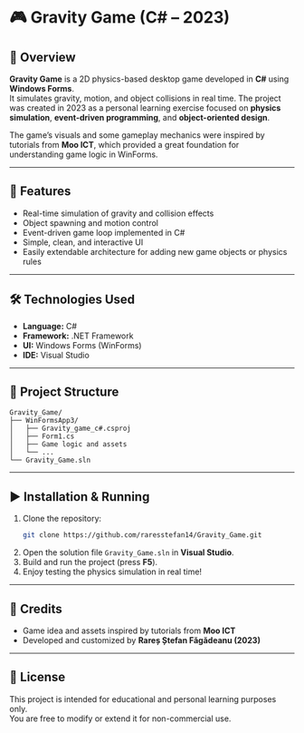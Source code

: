 # 🎮 Gravity Game (C# – 2023)

## 🧩 Overview
**Gravity Game** is a 2D physics-based desktop game developed in **C#** using **Windows Forms**.  
It simulates gravity, motion, and object collisions in real time. The project was created in 2023 as a personal learning exercise focused on **physics simulation**, **event-driven programming**, and **object-oriented design**.

The game’s visuals and some gameplay mechanics were inspired by tutorials from **Moo ICT**, which provided a great foundation for understanding game logic in WinForms.

---

## 🚀 Features
- Real-time simulation of gravity and collision effects  
- Object spawning and motion control  
- Event-driven game loop implemented in C#  
- Simple, clean, and interactive UI  
- Easily extendable architecture for adding new game objects or physics rules  

---

## 🛠️ Technologies Used
- **Language:** C#  
- **Framework:** .NET Framework  
- **UI:** Windows Forms (WinForms)  
- **IDE:** Visual Studio  

---

## 📂 Project Structure
```
Gravity_Game/
├── WinFormsApp3/
│   ├── Gravity_game_c#.csproj
│   ├── Form1.cs
│   ├── Game logic and assets
│   └── ...
└── Gravity_Game.sln
```

---

## ▶️ Installation & Running
1. Clone the repository:  
   ```bash
   git clone https://github.com/raresstefan14/Gravity_Game.git
   ```
2. Open the solution file `Gravity_Game.sln` in **Visual Studio**.  
3. Build and run the project (press **F5**).  
4. Enjoy testing the physics simulation in real time!

---

## 🙌 Credits
- Game idea and assets inspired by tutorials from **Moo ICT**  
- Developed and customized by **Rareș Ștefan Făgădeanu (2023)**  

---

## 📜 License
This project is intended for educational and personal learning purposes only.  
You are free to modify or extend it for non-commercial use.  

